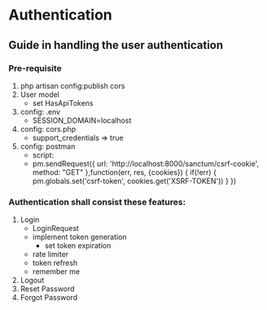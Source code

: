 # Authentication

## Guide in handling the user authentication 

### Pre-requisite
1. php artisan config:publish cors
2. User model
   - set HasApiTokens
3. config: .env
   - SESSION_DOMAIN=localhost 
4. config: cors.php
   - support_credentials => true
5. config: postman
   - script: 
    - pm.sendRequest({
        url: 'http://localhost:8000/sanctum/csrf-cookie',
        method: "GET"
        },function(err, res, {cookies}) {
         if(!err) {
            pm.globals.set('csrf-token', cookies.get('XSRF-TOKEN'))
            }
        })

### Authentication shall consist these features:

1. Login
   - LoginRequest
   - implement token generation
     - set token expiration 
   - rate limiter
   - token refresh 
   - remember me 
2. Logout 
3. Reset Password 
4. Forgot Password